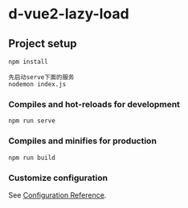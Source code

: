 # d-vue2-lazy-load

## Project setup
```
npm install

先启动serve下面的服务
nodemon index.js
```

### Compiles and hot-reloads for development
```
npm run serve
```

### Compiles and minifies for production
```
npm run build
```

### Customize configuration
See [Configuration Reference](https://cli.vuejs.org/config/).
